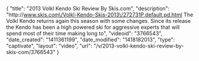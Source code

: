 {
    "title": "2013 Volkl Kendo Ski Review By Skis.com",
    "description": "http:\/\/www.skis.com\/Volkl-Kendo-Skis-2013\/272731P,default,pd.html The Volkl Kendo returns again this season with some changes. Since its release the Kendo has been a high powered ski for aggressive experts that will spend most of their time making long to",
    "videoid": "3766543",
    "date_created": "1411361199",
    "date_modified": "1418182013",
    "type": "captivate",
    "layout": "video",
    "url": "\/v\/2013-volkl-kendo-ski-review-by-skis-com\/3766543"
}
